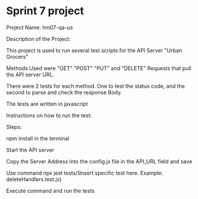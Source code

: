 # Sprint 7 project
Project Name: hm07-qa-us

Description of the Project:

This project is used to run several test scripts for the API Server "Urban Grocers"

Methods Used were "GET" "POST" "PUT" and "DELETE" Requests that pull the API server URL.

There were 2 tests for each method. One to test the status code, and the second to parse and check the response Body.

The tests are written in javascript


Instructions on how to run the test:

Steps: 

npm install in the terminal

Start the API server

Copy the Server Address into the config.js file in the API_URL field and save

Use command npx jest tests/(Insert specific test here. Example: deleteHandlers.test.js)

Execute command and run the tests
